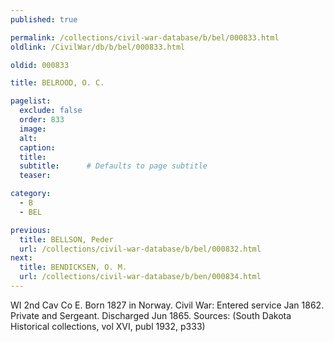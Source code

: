 ```yaml
---
published: true

permalink: /collections/civil-war-database/b/bel/000833.html
oldlink: /CivilWar/db/b/bel/000833.html

oldid: 000833

title: BELROOD, O. C.

pagelist:
  exclude: false
  order: 833
  image: 
  alt:
  caption:
  title:
  subtitle:      # Defaults to page subtitle
  teaser:

category: 
  - B 
  - BEL

previous:
  title: BELLSON, Peder
  url: /collections/civil-war-database/b/bel/000832.html  
next:
  title: BENDICKSEN, O. M.
  url: /collections/civil-war-database/b/ben/000834.html   
---
```

WI 2nd Cav Co E. Born 1827 in Norway. Civil War: Entered service Jan 1862. Private and Sergeant. Discharged Jun 1865. Sources: (South Dakota Historical collections, vol XVI, publ 1932, p333)